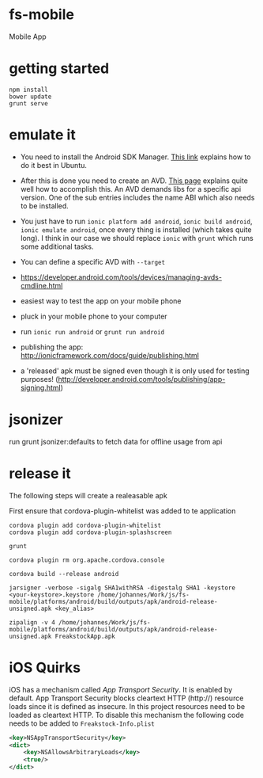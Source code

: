 # fs-mobile
Mobile App

# getting started

    npm install
    bower update 
    grunt serve

# emulate it

* You need to install the Android SDK Manager. [This
link](http://www.webupd8.org/2014/09/canonical-releases-ubuntu-developer.html) explains how to do it best in Ubuntu.

* After this is done you need to create an AVD.
[This page](https://cordova.apache.org/docs/en/4.0.0/guide_platforms_android_index.md.html#Android%20Platform%20Guide)
explains quite well how to accomplish this. An AVD demands libs for a specific api version. One of the sub entries includes the name ABI which also needs to be installed.

* You just have to run `ionic platform add android`, `ionic build android`, `ionic emulate android`, once every thing is installed (which takes quite long). I think in our case we should replace `ionic` with `grunt` which runs some additional tasks.

* You can define a specific AVD with `--target`

* https://developer.android.com/tools/devices/managing-avds-cmdline.html

* easiest way to test the app on your mobile phone
 * pluck in your mobile phone to your computer
 * run `ionic run android` or `grunt run android`

* publishing the app: http://ionicframework.com/docs/guide/publishing.html

* a 'released' apk must be signed even though it is only used for testing purposes! (http://developer.android.com/tools/publishing/app-signing.html)


# jsonizer
run grunt  jsonizer:defaults to fetch data for offline usage from api 

# release it

The following steps will create a realeasable apk

First ensure that cordova-plugin-whitelist was added to te application 
    
    cordova plugin add cordova-plugin-whitelist 
    cordova plugin add cordova-plugin-splashscreen


```
grunt
```

```
cordova plugin rm org.apache.cordova.console
```

```
cordova build --release android
```

```
jarsigner -verbose -sigalg SHA1withRSA -digestalg SHA1 -keystore <your-keystore>.keystore /home/johannes/Work/js/fs-mobile/platforms/android/build/outputs/apk/android-release-unsigned.apk <key_alias>
```

```
zipalign -v 4 /home/johannes/Work/js/fs-mobile/platforms/android/build/outputs/apk/android-release-unsigned.apk FreakstockApp.apk
```

# iOS Quirks

iOS has a mechanism called *App Transport Security*. It is enabled by default. App Transport Security blocks cleartext HTTP (http://) resource loads since it is defined as insecure. In this project resources need to be loaded as cleartext HTTP. To disable this mechanism the following code needs to be added to ```Freakstock-Info.plist```

```xml
<key>NSAppTransportSecurity</key>
<dict>
	<key>NSAllowsArbitraryLoads</key>
	<true/>
</dict>
```
